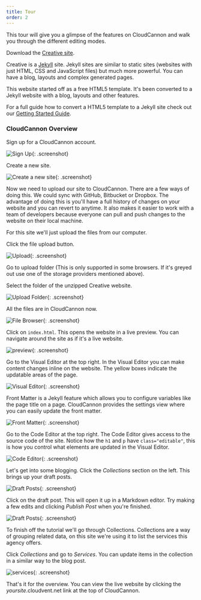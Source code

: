 ```yaml
---
title: Tour
order: 2
---
```


This tour will give you a glimpse of the features on CloudCannon and walk you through the different editing modes.

Download the [Creative site](/creative.zip).

Creative is a [Jekyll](http://jekyllrb.com) site. Jekyll sites are similar to static sites (websites with just HTML, CSS and JavaScript files) but much more powerful. You can have a blog, layouts and complex generated pages.

This website started off as a free HTML5 template. It's been converted to a Jekyll website with a blog, layouts and other features.

For a full guide how to convert a HTML5 template to a Jekyll site check out our [Getting Started Guide](/getting_started/introduction/).

### CloudCannon Overview

Sign up for a CloudCannon account.

![Sign Up](/img/overview/sign_up.png){: .screenshot}

Create a new site.

![Create a new site](/img/overview/creative.png){: .screenshot}

Now we need to upload our site to CloudCannon. There are a few ways of doing this. We could sync with GitHub, Bitbucket or Dropbox. The advantage of doing this is you'll have a full history of changes on your website and you can revert to anytime. It also makes it easier to work with a team of developers because everyone can pull and push changes to the website on their local machine.

For this site we'll just upload the files from our computer.

Click the file upload button.

![Upload](/img/overview/upload.png){: .screenshot}

Go to upload folder (This is only supported in some browsers. If it's greyed out use one of the storage providers mentioned above).

Select the folder of the unzipped Creative website.

![Upload Folder](/img/overview/upload_folder.png){: .screenshot}

All the files are in CloudCannon now.

![File Browser](/img/overview/file_browser.png){: .screenshot}

Click on `index.html`. This opens the website in a live preview. You can navigate around the site as if it's a live website.

![preview](/img/overview/preview.png){: .screenshot}

Go to the Visual Editor at the top right. In the Visual Editor you can make content changes inline on the website. The yellow boxes indicate the updatable areas of the page.

![Visual Editor](/img/overview/visual_editor.png){: .screenshot}

Front Matter is a Jekyll feature which allows you to configure variables like the page title on a page. CloudCannon provides the settings view where you can easily update the front matter.

![Front Matter](/img/overview/front_matter.png){: .screenshot}

Go to the Code Editor at the top right. The Code Editor gives access to the source code of the site. Notice how the `h1` and `p` have `class="editable"`, this is how you control what elements are updated in the Visual Editor.

![Code Editor](/img/overview/code_editor.png){: .screenshot}

Let's get into some blogging. Click the *Collections* section on the left. This brings up your draft posts.

![Draft Posts](/img/overview/draft_posts.png){: .screenshot}

Click on the draft post. This will open it up in a Markdown editor. Try making a few edits and clicking *Publish Post* when you're finished.

![Draft Posts](/img/overview/blog_post.png){: .screenshot}

To finish off the tutorial we'll go through Collections. Collections are a way of grouping related data, on this site we're using it to list the services this agency offers.

Click *Collections* and go to *Services*. You can update items in the collection in a similar way to the blog post.

![services](/img/overview/services.png){: .screenshot}

That's it for the overview. You can view the live website by clicking the *yoursite*.cloudvent.net link at the top of CloudCannon.
